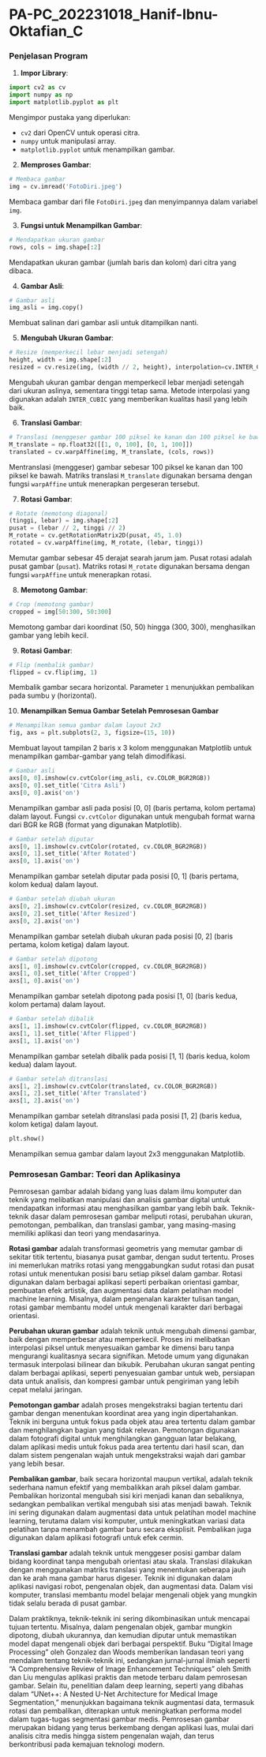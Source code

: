 # PA-PC_202231018_Hanif-Ibnu-Oktafian_C

### Penjelasan Program

1. **Impor Library**:
```python
import cv2 as cv
import numpy as np
import matplotlib.pyplot as plt
```
Mengimpor pustaka yang diperlukan:
- `cv2` dari OpenCV untuk operasi citra.
- `numpy` untuk manipulasi array.
- `matplotlib.pyplot` untuk menampilkan gambar.
  
2. **Memproses Gambar**:
```python
# Membaca gambar
img = cv.imread('FotoDiri.jpeg')
```
Membaca gambar dari file `FotoDiri.jpeg` dan menyimpannya dalam variabel `img`.

3. **Fungsi untuk Menampilkan Gambar**:
```python
# Mendapatkan ukuran gambar
rows, cols = img.shape[:2]
```
Mendapatkan ukuran gambar (jumlah baris dan kolom) dari citra yang dibaca.

4. **Gambar Asli**:
```python
# Gambar asli
img_asli = img.copy()
```
Membuat salinan dari gambar asli untuk ditampilkan nanti.

5. **Mengubah Ukuran Gambar**:
```python
# Resize (memperkecil lebar menjadi setengah)
height, width = img.shape[:2]
resized = cv.resize(img, (width // 2, height), interpolation=cv.INTER_CUBIC)
```
Mengubah ukuran gambar dengan memperkecil lebar menjadi setengah dari ukuran aslinya, sementara tinggi tetap sama. Metode interpolasi yang digunakan adalah `INTER_CUBIC` yang memberikan kualitas hasil yang lebih baik.

6. **Translasi Gambar**:
```python
# Translasi (menggeser gambar 100 piksel ke kanan dan 100 piksel ke bawah)
M_translate = np.float32([[1, 0, 100], [0, 1, 100]])
translated = cv.warpAffine(img, M_translate, (cols, rows))
```
Mentranslasi (menggeser) gambar sebesar 100 piksel ke kanan dan 100 piksel ke bawah. Matriks translasi `M_translate` digunakan bersama dengan fungsi `warpAffine` untuk menerapkan pergeseran tersebut.

7. **Rotasi Gambar**:
```python
# Rotate (memotong diagonal)
(tinggi, lebar) = img.shape[:2]
pusat = (lebar // 2, tinggi // 2)
M_rotate = cv.getRotationMatrix2D(pusat, 45, 1.0)
rotated = cv.warpAffine(img, M_rotate, (lebar, tinggi))
```
Memutar gambar sebesar 45 derajat searah jarum jam. Pusat rotasi adalah pusat gambar (`pusat`). Matriks rotasi `M_rotate` digunakan bersama dengan fungsi `warpAffine` untuk menerapkan rotasi.

8. **Memotong Gambar**:
```python
# Crop (memotong gambar)
cropped = img[50:300, 50:300]
```
Memotong gambar dari koordinat (50, 50) hingga (300, 300), menghasilkan gambar yang lebih kecil.

9. **Rotasi Gambar**:
```python
# Flip (membalik gambar)
flipped = cv.flip(img, 1)
```
Membalik gambar secara horizontal. Parameter `1` menunjukkan pembalikan pada sumbu y (horizontal).

10. **Menampilkan Semua Gambar Setelah Pemrosesan Gambar**
```python
# Menampilkan semua gambar dalam layout 2x3
fig, axs = plt.subplots(2, 3, figsize=(15, 10))
```
Membuat layout tampilan 2 baris x 3 kolom menggunakan Matplotlib untuk menampilkan gambar-gambar yang telah dimodifikasi.

```python
# Gambar asli
axs[0, 0].imshow(cv.cvtColor(img_asli, cv.COLOR_BGR2RGB))
axs[0, 0].set_title('Citra Asli')
axs[0, 0].axis('on')
```
Menampilkan gambar asli pada posisi [0, 0] (baris pertama, kolom pertama) dalam layout. Fungsi `cv.cvtColor` digunakan untuk mengubah format warna dari BGR ke RGB (format yang digunakan Matplotlib).

```python
# Gambar setelah diputar
axs[0, 1].imshow(cv.cvtColor(rotated, cv.COLOR_BGR2RGB))
axs[0, 1].set_title('After Rotated')
axs[0, 1].axis('on')
```
Menampilkan gambar setelah diputar pada posisi [0, 1] (baris pertama, kolom kedua) dalam layout.

```python
# Gambar setelah diubah ukuran
axs[0, 2].imshow(cv.cvtColor(resized, cv.COLOR_BGR2RGB))
axs[0, 2].set_title('After Resized')
axs[0, 2].axis('on')
```
Menampilkan gambar setelah diubah ukuran pada posisi [0, 2] (baris pertama, kolom ketiga) dalam layout.

```python
# Gambar setelah dipotong
axs[1, 0].imshow(cv.cvtColor(cropped, cv.COLOR_BGR2RGB))
axs[1, 0].set_title('After Cropped')
axs[1, 0].axis('on')
```
Menampilkan gambar setelah dipotong pada posisi [1, 0] (baris kedua, kolom pertama) dalam layout.

```python
# Gambar setelah dibalik
axs[1, 1].imshow(cv.cvtColor(flipped, cv.COLOR_BGR2RGB))
axs[1, 1].set_title('After Flipped')
axs[1, 1].axis('on')
```
Menampilkan gambar setelah dibalik pada posisi [1, 1] (baris kedua, kolom kedua) dalam layout.

```python
# Gambar setelah ditranslasi
axs[1, 2].imshow(cv.cvtColor(translated, cv.COLOR_BGR2RGB))
axs[1, 2].set_title('After Translated')
axs[1, 2].axis('on')
```
Menampilkan gambar setelah ditranslasi pada posisi [1, 2] (baris kedua, kolom ketiga) dalam layout.

```python
plt.show()
```
Menampilkan semua gambar dalam layout 2x3 menggunakan Matplotlib.


### Pemrosesan Gambar: Teori dan Aplikasinya

Pemrosesan gambar adalah bidang yang luas dalam ilmu komputer dan teknik yang melibatkan manipulasi dan analisis gambar digital untuk mendapatkan informasi atau menghasilkan gambar yang lebih baik. Teknik-teknik dasar dalam pemrosesan gambar meliputi rotasi, perubahan ukuran, pemotongan, pembalikan, dan translasi gambar, yang masing-masing memiliki aplikasi dan teori yang mendasarinya.

**Rotasi gambar** adalah transformasi geometris yang memutar gambar di sekitar titik tertentu, biasanya pusat gambar, dengan sudut tertentu. Proses ini memerlukan matriks rotasi yang menggabungkan sudut rotasi dan pusat rotasi untuk menentukan posisi baru setiap piksel dalam gambar. Rotasi digunakan dalam berbagai aplikasi seperti perbaikan orientasi gambar, pembuatan efek artistik, dan augmentasi data dalam pelatihan model machine learning. Misalnya, dalam pengenalan karakter tulisan tangan, rotasi gambar membantu model untuk mengenali karakter dari berbagai orientasi.

**Perubahan ukuran gambar** adalah teknik untuk mengubah dimensi gambar, baik dengan memperbesar atau memperkecil. Proses ini melibatkan interpolasi piksel untuk menyesuaikan gambar ke dimensi baru tanpa mengurangi kualitasnya secara signifikan. Metode umum yang digunakan termasuk interpolasi bilinear dan bikubik. Perubahan ukuran sangat penting dalam berbagai aplikasi, seperti penyesuaian gambar untuk web, persiapan data untuk analisis, dan kompresi gambar untuk pengiriman yang lebih cepat melalui jaringan.

**Pemotongan gambar** adalah proses mengekstraksi bagian tertentu dari gambar dengan menentukan koordinat area yang ingin dipertahankan. Teknik ini berguna untuk fokus pada objek atau area tertentu dalam gambar dan menghilangkan bagian yang tidak relevan. Pemotongan digunakan dalam fotografi digital untuk menghilangkan gangguan latar belakang, dalam aplikasi medis untuk fokus pada area tertentu dari hasil scan, dan dalam sistem pengenalan wajah untuk mengekstraksi wajah dari gambar yang lebih besar.

**Pembalikan gambar**, baik secara horizontal maupun vertikal, adalah teknik sederhana namun efektif yang membalikkan arah piksel dalam gambar. Pembalikan horizontal mengubah sisi kiri menjadi kanan dan sebaliknya, sedangkan pembalikan vertikal mengubah sisi atas menjadi bawah. Teknik ini sering digunakan dalam augmentasi data untuk pelatihan model machine learning, terutama dalam visi komputer, untuk meningkatkan variasi data pelatihan tanpa menambah gambar baru secara eksplisit. Pembalikan juga digunakan dalam aplikasi fotografi untuk efek cermin.

**Translasi gambar** adalah teknik untuk menggeser posisi gambar dalam bidang koordinat tanpa mengubah orientasi atau skala. Translasi dilakukan dengan menggunakan matriks translasi yang menentukan seberapa jauh dan ke arah mana gambar harus digeser. Teknik ini digunakan dalam aplikasi navigasi robot, pengenalan objek, dan augmentasi data. Dalam visi komputer, translasi membantu model belajar mengenali objek yang mungkin tidak selalu berada di pusat gambar.

Dalam praktiknya, teknik-teknik ini sering dikombinasikan untuk mencapai tujuan tertentu. Misalnya, dalam pengenalan objek, gambar mungkin dipotong, diubah ukurannya, dan kemudian diputar untuk memastikan model dapat mengenali objek dari berbagai perspektif. Buku “Digital Image Processing” oleh Gonzalez dan Woods memberikan landasan teori yang mendalam tentang teknik-teknik ini, sedangkan jurnal-jurnal ilmiah seperti “A Comprehensive Review of Image Enhancement Techniques” oleh Smith dan Liu mengulas aplikasi praktis dan metode terbaru dalam pemrosesan gambar. Selain itu, penelitian dalam deep learning, seperti yang dibahas dalam “UNet++: A Nested U-Net Architecture for Medical Image Segmentation,” menunjukkan bagaimana teknik augmentasi data, termasuk rotasi dan pembalikan, diterapkan untuk meningkatkan performa model dalam tugas-tugas segmentasi gambar medis. Pemrosesan gambar merupakan bidang yang terus berkembang dengan aplikasi luas, mulai dari analisis citra medis hingga sistem pengenalan wajah, dan terus berkontribusi pada kemajuan teknologi modern.
